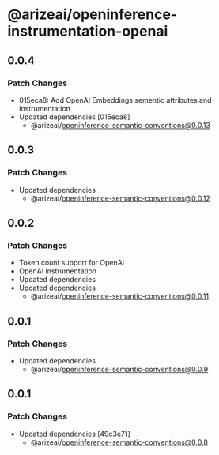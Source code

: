# @arizeai/openinference-instrumentation-openai

## 0.0.4

### Patch Changes

- 015eca8: Add OpenAI Embeddings sementic attributes and instrumentation
- Updated dependencies [015eca8]
  - @arizeai/openinference-semantic-conventions@0.0.13

## 0.0.3

### Patch Changes

- Updated dependencies
  - @arizeai/openinference-semantic-conventions@0.0.12

## 0.0.2

### Patch Changes

- Token count support for OpenAI
- OpenAI instrumentation
- Updated dependencies
- Updated dependencies
  - @arizeai/openinference-semantic-conventions@0.0.11

## 0.0.1

### Patch Changes

- Updated dependencies
  - @arizeai/openinference-semantic-conventions@0.0.9

## 0.0.1

### Patch Changes

- Updated dependencies [49c3e71]
  - @arizeai/openinference-semantic-conventions@0.0.8
